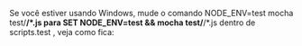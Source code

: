 Se você estiver usando Windows, mude o comando
NODE_ENV=test mocha test/**/*.js para SET NODE_ENV=test
&& mocha test/**/*.js dentro de scripts.test , veja como
fica: